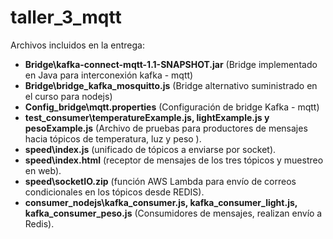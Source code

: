 # taller_3_mqtt

Archivos incluidos en la entrega:
- **Bridge\kafka-connect-mqtt-1.1-SNAPSHOT.jar** (Bridge implementado en Java para interconexión kafka - mqtt)
- **Bridge\bridge_kafka_mosquitto.js** (Bridge alternativo suministrado en el curso para nodejs)
- **Config_bridge\mqtt.properties** (Configuración de bridge Kafka - mqtt)
- **test_consumer\temperatureExample.js, lightExample.js y pesoExample.js** (Archivo de pruebas para productores de mensajes hacia tópicos de temperatura, luz y peso ).
- **speed\index.js** (unificado de tópicos a enviarse por socket).
- **speed\index.html** (receptor de mensajes de los tres tópicos y muestreo en web).
- **speed\socketIO.zip** (función AWS Lambda para envío de correos condicionales en los tópicos desde REDIS).
- **consumer_nodejs\kafka_consumer.js, kafka_consumer_light.js, kafka_consumer_peso.js** (Consumidores de mensajes, realizan envío a Redis).



